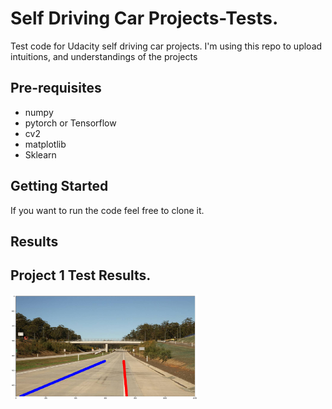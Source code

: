 # Self Driving Car Projects-Tests.

Test code for Udacity self driving car projects. I'm using this repo to upload intuitions, and understandings of the projects 


Pre-requisites
--------------

* numpy
* pytorch or Tensorflow
* cv2
* matplotlib
* Sklearn

Getting Started
---------------
If you want to run the code feel free to clone it.

Results
-------
Project 1 Test Results.
-----
<img src="line_segmentsv2.png" width = 300>

